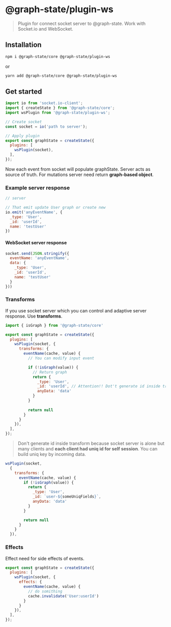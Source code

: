 # @graph-state/plugin-ws

> Plugin for connect socket server to @graph-state. Work with Socket.io and WebSocket.

## Installation

```sh
npm i @graph-state/core @graph-state/plugin-ws
```

or

```sh
yarn add @graph-state/core @graph-state/plugin-ws
```

## Get started

```jsx
import io from 'socket.io-client';
import { createState } from '@graph-state/core';
import wsPlugin from '@graph-state/plugin-ws';

// Create socket
const socket = io('path to server');

// Apply plugin
export const graphState = createState({
  plugins: [
    wsPlugin(socket),
  ],
});
```

Now each event from socket will populate graphState. Server acts as source of truth.
For mutations server need return **graph-based object**.

### Example server response

```jsx
// server

// That emit update User graph or create new
io.emit('anyEventName', {
  _type: 'User',
  _id: 'userId',
  name: 'testUser'
})

```

#### WebSocket server response
```jsx
socket.send(JSON.stringify({
  eventName: 'anyEventName',
  data: {
    _type: 'User',
    _id: 'userId',
    name: 'testUser'
  }
}))
```


### Transforms

If you use socket server which you can control and adaptive server response. Use **transforms**.

```jsx
import { isGraph } from '@graph-state/core'

export const graphState = createState({
  plugins: [
    wsPlugin(socket, {
      transforms: {
        eventName(cache, value) {
          // You can modify input event

          if (!isGraph(value)) {
            // Return graph
            return {
              _type: 'User',
              _id: 'userId', // Attention!! Dot't generate id inside transform.
              anyData: 'data'
            }
          }
          
          return null
        }
      }
    }),
  ],
});

```

> Don't generate id inside transform because socket server is alone 
> but many clients and **each client had uniq id for self session**.
> You can build uniq key by incoming data.

```js
wsPlugin(socket,
  {
    transforms: {
      eventName(cache, value) {
        if (!isGraph(value)) {
          return {
            _type: 'User',
            _id: `user-${someUniqFields}`,
            anyData: 'data'
          }
        }

        return null
      }
    }
  }),
```

### Effects
Effect need for side effects of events.

```jsx
export const graphState = createState({
  plugins: [
    wsPlugin(socket, {
      effects: {
        eventName(cache, value) {
          // do somithing
          cache.invalidate('User:userId')
        }
      }
    }),
  ],
});
```
